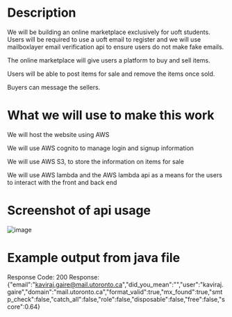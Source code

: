 
# Description
We will be building an online marketplace exclusively for uoft students. Users will be required to use a uoft email to register and we will use mailboxlayer email verification api to ensure users do not make fake emails.

The online marketplace will give users a platform to buy and sell items.

Users will be able to post items for sale and remove the items once sold.

Buyers can message the sellers.

# What we will use to make this work

We will host the website using AWS

We will use AWS cognito to manage login and signup information

We will use AWS S3, to store the information on items for sale

We will use AWS lambda and the AWS lambda api as a means for the users to interact with the front and back end

# Screenshot of api usage
![image](https://github.com/Isaac-A-UofT/grade-api/assets/69468066/6dcffc20-63eb-466b-9f96-1a33eeb6bd66)

# Example output from java file
Response Code: 200
Response: {"email":"kaviraj.gaire@mail.utoronto.ca","did_you_mean":"","user":"kaviraj.gaire","domain":"mail.utoronto.ca","format_valid":true,"mx_found":true,"smtp_check":false,"catch_all":false,"role":false,"disposable":false,"free":false,"score":0.64}

